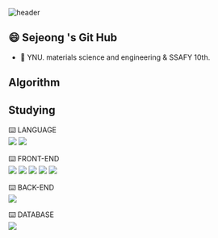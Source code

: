<!-- pip install -r requirements.txt
uvicorn main:app --reload -->

![header](https://capsule-render.vercel.app/api?type=venom&color=auto&height=300&section=header&text=Sejeong's_Git_Hub&fontSize=90)
>
## 😄 Sejeong 's Git Hub

- 🏫 YNU. materials science and engineering & SSAFY 10th.


## Algorithm
<!-- [![Solved.ac
프로필](http://mazassumnida.wtf/api/v2/generate_badge?boj=jy981025)](https://solved.ac/jy981025) -->

<!-- ![mazandi profile](http://mazandi.herokuapp.com/api?handle=jy981025&theme=dark) -->

## Studying

⌨️ LANGUAGE
<br>
<img src="https://img.shields.io/badge/JavaScript-F7DF1E?style=flat&logo=JavaScript&logoColor=white" />
<img src="https://img.shields.io/badge/Python-FFCA2?style=flat&logo=Python&logoColor=white" />


⌨️ FRONT-END
<br>
<img src="https://img.shields.io/badge/HTML5-E34F26?style=flat&logo=HTML5&logoColor=white" />
<img src="https://img.shields.io/badge/CSS3-1572B6?style=flat&logo=CSS3&logoColor=white" />
<img src="https://img.shields.io/badge/Bootstrap-7952B3?style=flat&logo=Bootstrap&logoColor=white" />
<img src="https://img.shields.io/badge/Vue.js-4FC08D?style=flat&logo=Vue.js&logoColor=white"/>
<img src="https://img.shields.io/badge/React-61DAFB?style=flat&logo=React&logoColor=white"/>

⌨️ BACK-END
<br>
<img src="https://img.shields.io/badge/Django-6DB33F?style=flat&logo=Django&logoColor=white" />

⌨️ DATABASE
<br>
<img src="https://img.shields.io/badge/mysql-4479A1?style=flat&logo=MySQL&logoColor=white" />
<!-- 
## GitHub Stats
[![Anurag's GitHub stats](https://github-readme-stats.vercel.app/api?username=junyeop1322)](https://github.com/junyeop1322/github-readme-stats)


<!--
**junyeop1322/junyeop1322** is a ✨ _special_ ✨ repository because its `README.md` (this file) appears on your GitHub profile.

Here are some ideas to get you started:

- 🔭 I’m currently working on ...
- 🌱 I’m currently learning ...
- 👯 I’m looking to collaborate on ...
- 🤔 I’m looking for help with ...
- 💬 Ask me about ...
- 📫 How to reach me: ...
- 😄 Pronouns: ...
- ⚡ Fun fact: ...
-->